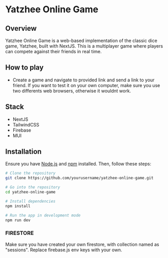 
# Yatzhee Online Game

## Overview
Yatzhee Online Game is a web-based implementation of the classic dice game, Yatzhee, built with NextJS. This is a multiplayer game where players can compete against their friends in real time.


## How to play
- Create a game and navigate to provided link and send a link to your friend. If you want to test it on your own computer, make sure you use two differents web browsers, otherwise it wouldnt work.

## Stack

- NextJS
- TailwindCSS
- Firebase
- MUI

## Installation

Ensure you have [Node.js](https://nodejs.org/) and [npm](https://www.npmjs.com/get-npm) installed. Then, follow these steps:

```bash
# Clone the repository
git clone https://github.com/yourusername/yatzhee-online-game.git

# Go into the repository
cd yatzhee-online-game

# Install dependencies
npm install

# Run the app in development mode
npm run dev
```

### FIRESTORE

Make sure you have created your own firestore, with collection named as "sessions". Replace firebase.js env keys with your own. 
